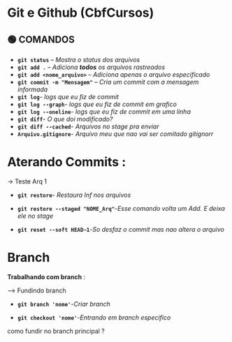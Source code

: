 # Git e Github (CbfCursos)

## 🟢 COMANDOS

- **`git status`** – *Mostra o status dos arquivos*  
- **`git add .`** – *Adiciona **todos** os arquivos rastreados*  
- **`git add <nome_arquivo>`** – *Adiciona apenas o arquivo especificado*  
- **`git commit -m "Mensagem"`** – *Cria um commit com a mensagem informada*
- **`git log`**- *logs que eu fiz de commit*
- **`git log --graph`**- *logs que eu fiz de commit em grafico*
- **`git log --oneline`**- *logs que eu fiz de commit em uma linha*
- **`git diff`**- *O que doi modificado?*
- **`git diff --cached`**- *Arquivos no stage pra enviar*
- **`Arquivo.gitignore`**- *Arquivo meu que nao vai ser comitado gitignorr*

# **Aterando Commits** :

-> Teste Arq 1 
- **`git restore`**- *Restaura Inf nos arquivos*

- **`git restore --staged "NOME_Arq"`**-*Esse comando volta um Add. E deixa ele no stage*

- **`git reset --soft HEAD~1`**-*So desfaz o commit mas nao altera o arquivo*

# Branch 

**Trabalhando com branch** : 

--> Fundindo branch

- **`git branch 'nome'`**-*Criar branch*

- **`git checkout 'nome'`**-*Entrando em branch especifico*

como fundir no branch principal ?


